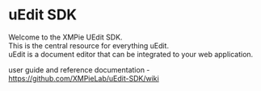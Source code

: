 # uEdit SDK

Welcome to the XMPie UEdit SDK.   
This is the central resource for everything uEdit.   
uEdit is a document editor that can be integrated to your web application.    


user guide and  reference documentation - https://github.com/XMPieLab/uEdit-SDK/wiki
